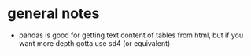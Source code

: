 # general notes

- pandas is good for getting text content of tables from html, but if you want more depth gotta use sd4 (or equivalent)